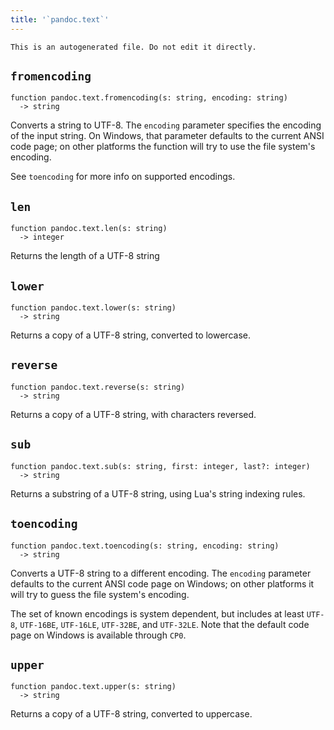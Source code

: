 ```yaml
---
title: '`pandoc.text`'
---
```


```{=comment}
This is an autogenerated file. Do not edit it directly.
```


## `fromencoding`

```
function pandoc.text.fromencoding(s: string, encoding: string)
  -> string
```

Converts a string to UTF-8. The `encoding` parameter specifies the
encoding of the input string. On Windows, that parameter defaults
to the current ANSI code page; on other platforms the function
will try to use the file system's encoding.

See `toencoding` for more info on supported
encodings.



## `len`

```
function pandoc.text.len(s: string)
  -> integer
```

Returns the length of a UTF-8 string



## `lower`

```
function pandoc.text.lower(s: string)
  -> string
```

Returns a copy of a UTF-8 string, converted to lowercase.



## `reverse`

```
function pandoc.text.reverse(s: string)
  -> string
```

Returns a copy of a UTF-8 string, with characters reversed.



## `sub`

```
function pandoc.text.sub(s: string, first: integer, last?: integer)
  -> string
```

Returns a substring of a UTF-8 string, using Lua's string indexing rules.



## `toencoding`

```
function pandoc.text.toencoding(s: string, encoding: string)
  -> string
```

Converts a UTF-8 string to a different encoding. The `encoding`
parameter defaults to the current ANSI code page on Windows; on
other platforms it will try to guess the file system's encoding.

The set of known encodings is system dependent, but includes at
least `UTF-8`, `UTF-16BE`, `UTF-16LE`, `UTF-32BE`, and `UTF-32LE`.
Note that the default code page on Windows is available through
`CP0`.  



## `upper`

```
function pandoc.text.upper(s: string)
  -> string
```

Returns a copy of a UTF-8 string, converted to uppercase.

